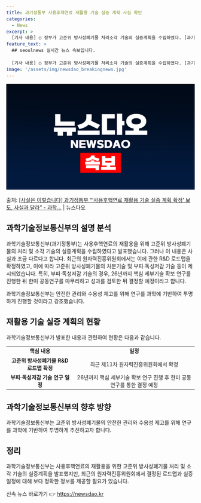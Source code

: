 ```yaml
---
title: 과기정통부 사용후핵연료 재활용 기술 실증 계획 사실 확인
categories:
  - News
excerpt: >
  [기사 내용] ○ 정부가 고준위 방사성폐기물 처리소각 기술의 실증계획을 수립하였다. [과기정통부 설명] ○ …
feature_text: >
  ## seoulnews 실시간 뉴스 속보입니다.

  [기사 내용] ○ 정부가 고준위 방사성폐기물 처리소각 기술의 실증계획을 수립하였다. [과기정통부 설명] ○ …
image: '/assets/img/newsdao_breakingnews.jpg'
---
```


![뉴스다오 속보](/assets/img/newsdao_breakingnews.jpg)

<p>출처: <a href="https://newsdao.kr/3361" rel="dofollow">[사실은 이렇습니다] 과기정통부 “‘사용후핵연료 재활용 기술 실증 계획 확정’ 보도, 사실과 달라” - 과학…</a> | 뉴스다오</p>

<h2 data-ke-size="size26">과학기술정보통신부의 설명 분석</h2>
과학기술정보통신부(과기정통부)는 사용후핵연료의 재활용을 위해 고준위 방사성폐기물의 처리 및 소각 기술의 실증계획을 수립하였다고 발표했습니다. 그러나 이 내용은 사실과 조금 다르다고 합니다. 최근의 원자력진흥위원회에서는 이에 관한 R&D 로드맵을 확정하였고, 이에 따라 고준위 방사성폐기물의 처분기술 및 부피·독성저감 기술 등이 제시되었습니다. 특히, 부피·독성저감 기술의 경우, 26년까지 핵심 세부기술 확보 연구를 진행한 뒤 한미 공동연구를 마무리하고 성과를 검토한 뒤 결정할 예정이라고 합니다.

과학기술정보통신부는 안전한 관리와 수용성 제고를 위해 연구를 과학에 기반하여 투명하게 진행할 것이라고 강조했습니다.

<h2 data-ke-size="size26">재활용 기술 실증 계획의 현황</h2>
<p data-ke-size="size16">과학기술정보통신부가 발표한 내용과 관련하여 현황은 다음과 같습니다.</p>

<table>
  <tr>
    <td style="text-align: center; height: 17px;"><b>핵심 내용</b></td>
    <td style="text-align: center; height: 17px;"><b>일정</b></td>
  </tr>
  <tr>
    <td style="text-align: center; height: 17px;"><b>고준위 방사성폐기물 R&D 로드맵 확정</b></td>
    <td style="text-align: center; height: 17px;">최근 제11차 원자력진흥위원회에서 확정</td>
  </tr>
  <tr>
    <td style="text-align: center; height: 17px;"><b>부피·독성저감 기술 연구 일정</b></td>
    <td style="text-align: center; height: 17px;">26년까지 핵심 세부기술 확보 연구 진행 후 한미 공동연구를 통한 결정 예정</td>
  </tr>
</table>

<h2 data-ke-size="size26">과학기술정보통신부의 향후 방향</h2>
<p data-ke-size="size16">과학기술정보통신부는 고준위 방사성폐기물의 안전한 관리와 수용성 제고를 위해 연구를 과학에 기반하여 투명하게 추진하고자 합니다.</p>

<h2 data-ke-size="size26">정리</h2>
<p data-ke-size="size16">과학기술정보통신부는 사용후핵연료의 재활용을 위한 고준위 방사성폐기물 처리 및 소각 기술의 실증계획을 발표했지만, 최근의 원자력진흥위원회에서 결정된 로드맵과 실증 일정에 대해 보다 정확한 정보를 제공할 필요가 있습니다.</p> 

신속 뉴스 바로가기 👉 <a href="https://newsdao.kr" rel="dofollow">https://newsdao.kr</a>


